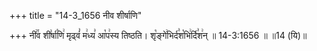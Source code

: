 +++
title = "14-3_1656 नीव शीर्षाणि"

+++
नी꣢꣯व शी꣣र्षा꣡णि꣢ मृढ्वं꣣ म꣢ध्य꣣ आ꣡प꣢स्य तिष्ठति। शृ꣡ङ्गे꣢भिर्द꣣श꣡भि꣢र्दि꣣श꣢न् ॥ 14-3:1656 ॥ ॥14 (यि)॥